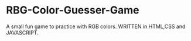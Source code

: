 # RBG-Color-Guesser-Game
A small fun game to practice with RGB colors.
WRITTEN in HTML,CSS and JAVASCRIPT.
